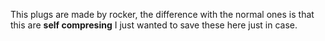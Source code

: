 This plugs are made by rocker, the difference with the normal ones is that this are **self compresing**
I just wanted to save these here just in case.

